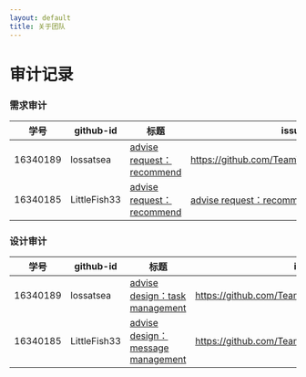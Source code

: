 ```yaml
---
layout: default
title: 关于团队
---
```


# 审计记录

### 需求审计

| 学号     | github-id    | 标题                                                         | issue url                                                    |
| -------- | ------------ | ------------------------------------------------------------ | ------------------------------------------------------------ |
| 16340189 | lossatsea    | [advise request：recommend](https://github.com/TeamWeGo/teamwego/issues/5) | https://github.com/TeamWeGo/teamwego/issues/5                |
| 16340185 | LittleFish33 | [advise request：recommend](https://github.com/TeamWeGo/teamwego/issues/5) | [advise request：recommend](https://github.com/TeamWeGo/teamwego/issues/5) |

### 设计审计

| 学号     | github-id    | 标题                                                         | issue url                                         |
| -------- | ------------ | ------------------------------------------------------------ | ------------------------------------------------- |
| 16340189 | lossatsea    | [advise design：task management](https://github.com/TeamWeGo/teamwego/issues/6) | https://github.com/TeamWeGo/teamwego/issues/6     |
| 16340185 | LittleFish33 | [advise design：message management](https://github.com/TeamWeGo/source_code/issues/49) | https://github.com/TeamWeGo/source_code/issues/49 |

